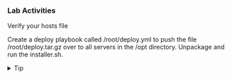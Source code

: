 ### Lab Activities
Verify your hosts file 

Create a deploy playbook called /root/deploy.yml to push the file /root/deploy.tar.gz over to all servers in the /opt directory. Unpackage and run the installer.sh.
<br>

<details>
<summary>Tip</summary>
If you get stuck, the answer file is found in /answers/deploy.yml

```plain
cp /answers/deploy.yml /root/deploy.yml
```{{exec}}
</details>

<br>
<details>
<summary>Solution</summary>

```plain
cat /root/hosts
```{{exec}}

### Yaml for playbook
```
---

- name: Start of Deployer playbook
  hosts: servers
  vars:
  gather_facts: True
  become: False
  tasks:

    - name: Copy deploy.tar.gz over at {{ ansible_date_time.iso8601_basic_short }}
      copy:
        src: /root/deploy.tar.gz
        dest: /opt/deploy.tar.gz
        checksum: c6cd21b75a4b300b9228498c78afc6e7a831839e
```

Everything above is from previous lab

This creates a directory /opt/app on every server
```
    - name: Create directory for us to untar into
      file:
        path: /opt/myapp
        state: directory
```

This module unarchives and places the contents in /opt/myapp
```
    - name: Untar the deployer
      unarchive:
        src: /opt/deploy.tar.gz
        dest: /opt/myapp
```

```
    - name: Make the installer script executable
      file:
        path: /opt/myapp/installer.sh
        mode: '0755'
```

These last two modules execute the script to install the app and show us the debug output so we can test/review.
```
    - name: Run the installer and register the output
      shell: /opt/myapp/installer.sh
      register: installer_output

    - name: Debug and show the variable installer_output
      debug:
        var: installer_output
```

```

Run Playbook and verify that everything pushed correctly

```plain
ansible-playbook -i /root/hosts /root/deploy.yml
```{{exec}}

Manual verify for all 

```
ansible servers -i /root/hosts -m shell -a 'ls -l /opt/deploy.tar.gz'
```{{exec}}

</details>